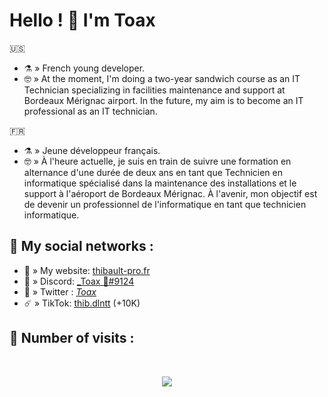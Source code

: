 # Hello ! 👋  I'm Toax
🇺🇸
- ⚗️ » French young developer.
- 🤓 » At the moment, I'm doing a two-year sandwich course as an IT Technician specializing in facilities maintenance and support at Bordeaux Mérignac airport.
In the future, my aim is to become an IT professional as an IT technician.

🇫🇷
- ⚗️ » Jeune développeur français.
- 🤓 » À l'heure actuelle, je suis en train de suivre une formation en alternance d'une durée de deux ans en tant que Technicien en informatique spécialisé dans la maintenance des installations et le support à l'aéroport de Bordeaux Mérignac.
  À l'avenir, mon objectif est de devenir un professionnel de l'informatique en tant que technicien informatique.

## 🌊 My social networks :
- 🔱 » My website: [thibault-pro.fr](https://thibault-pro.fr/)
- 🤖 » Discord: [_Toax 🥀#9124](https://discord.com/users/750793433257476146)
- 🐤 » Twitter : [_Toax_](https://twitter.com/_Toax_)
- ☄️ » TikTok: [thib.dlntt](https://tiktok.com/@thib.dlntt) (+10K)

## 🌟 Number of visits :

<p>&nbsp;</p>

<p align="center"> 
  <img src="https://profile-counter.glitch.me/Weyzox/count.svg" />
</p>

